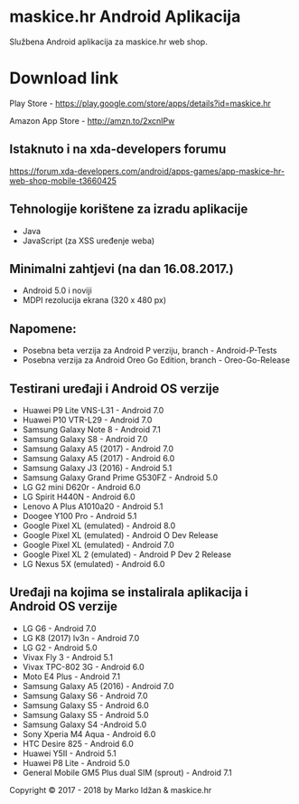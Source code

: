 maskice.hr Android Aplikacija
======================

Službena Android aplikacija za maskice.hr web shop.

# Download link

Play Store - https://play.google.com/store/apps/details?id=maskice.hr

Amazon App Store - http://amzn.to/2xcnIPw


## Istaknuto i na xda-developers forumu

https://forum.xda-developers.com/android/apps-games/app-maskice-hr-web-shop-mobile-t3660425

## Tehnologije korištene za izradu aplikacije

* Java
* JavaScript (za XSS uređenje weba)


## Minimalni zahtjevi (na dan 16.08.2017.)

* Android 5.0 i noviji
* MDPI rezolucija ekrana (320 x 480 px)

## Napomene:

* Posebna beta verzija za Android P verziju, branch - Android-P-Tests
* Posebna verzija za Android Oreo Go Edition, branch - Oreo-Go-Release

## Testirani uređaji i Android OS verzije

* Huawei P9 Lite VNS-L31 - Android 7.0
* Huawei P10 VTR-L29 - Android 7.0
* Samsung Galaxy Note 8 - Android 7.1
* Samsung Galaxy S8 - Android 7.0
* Samsung Galaxy A5 (2017) - Android 7.0
* Samsung Galaxy A5 (2017) - Android 6.0
* Samsung Galaxy J3 (2016) - Android 5.1
* Samsung Galaxy Grand Prime G530FZ - Android 5.0
* LG G2 mini D620r - Android 6.0
* LG Spirit H440N - Android 6.0
* Lenovo A Plus A1010a20 - Android 5.1
* Doogee Y100 Pro - Android 5.1
* Google Pixel XL (emulated) - Android 8.0
* Google Pixel XL (emulated) - Android O Dev Release
* Google Pixel XL (emulated) - Android 7.0
* Google Pixel XL 2 (emulated) - Android P Dev 2 Release
* LG Nexus 5X (emulated) - Android 6.0


## Uređaji na kojima se instalirala aplikacija i Android OS verzije

* LG G6 - Android 7.0
* LG K8 (2017) lv3n - Android 7.0
* LG G2 - Android 5.0
* Vivax Fly 3 - Android 5.1
* Vivax TPC-802 3G - Android 6.0
* Moto E4 Plus - Android 7.1
* Samsung Galaxy A5 (2016) - Android 7.0
* Samsung Galaxy S6 - Android 7.0
* Samsung Galaxy S5 - Android 6.0
* Samsung Galaxy S5 - Android 5.0
* Samsung Galaxy S4 -Android 5.0
* Sony Xperia M4 Aqua - Android 6.0
* HTC Desire 825 - Android 6.0
* Huawei Y5II - Android 5.1
* Huawei P8 Lite - Android 5.0
* General Mobile GM5 Plus dual SIM (sprout) - Android 7.1

Copyright &copy; 2017 - 2018 by Marko Idžan &amp; maskice.hr
